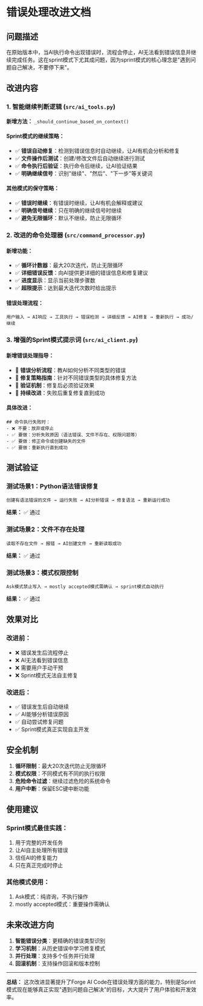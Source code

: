 # 错误处理改进文档

## 问题描述

在原始版本中，当AI执行命令出现错误时，流程会停止，AI无法看到错误信息并继续完成任务。这在sprint模式下尤其成问题，因为sprint模式的核心理念是"遇到问题自己解决，不要停下来"。

## 改进内容

### 1. 智能继续判断逻辑 (`src/ai_tools.py`)

**新增方法：** `_should_continue_based_on_context()`

#### Sprint模式的继续策略：
- ✅ **错误自动修复**：检测到错误信息时自动继续，让AI有机会分析和修复
- ✅ **文件操作后测试**：创建/修改文件后自动继续进行测试
- ✅ **命令执行后验证**：执行命令后继续，让AI验证结果
- ✅ **明确继续信号**：识别"继续"、"然后"、"下一步"等关键词

#### 其他模式的保守策略：
- ✅ **错误时继续**：有错误时继续，让AI有机会解释或建议
- ✅ **明确信号继续**：只在明确的继续信号时继续
- ✅ **避免无限循环**：默认不继续，防止无限循环

### 2. 改进的命令处理器 (`src/command_processor.py`)

#### 新增功能：
- ✅ **循环计数器**：最大20次迭代，防止无限循环
- ✅ **详细错误反馈**：向AI提供更详细的错误信息和修复建议
- ✅ **进度显示**：显示当前处理步骤数
- ✅ **超限提示**：达到最大迭代次数时给出提示

#### 错误处理流程：
```
用户输入 → AI响应 → 工具执行 → 错误检测 → 详细反馈 → AI修复 → 重新执行 → 成功/继续
```

### 3. 增强的Sprint模式提示词 (`src/ai_client.py`)

#### 新增错误处理指导：
- 🔧 **错误分析流程**：教AI如何分析不同类型的错误
- 🔧 **修复策略指南**：针对不同错误类型的具体修复方法
- 🔧 **验证机制**：修复后必须验证效果
- 🔧 **持续改进**：失败后重复修复直到成功

#### 具体改进：
```
## 命令执行失败时：
- ❌ 不要：放弃或停止
- ✅ 要做：分析失败原因（语法错误、文件不存在、权限问题等）
- ✅ 要做：修正命令或创建缺失的文件
- ✅ 要做：重新执行直到成功
```

## 测试验证

### 测试场景1：Python语法错误修复
```
创建有语法错误的文件 → 运行失败 → AI分析错误 → 修复语法 → 重新运行成功
```
**结果：** ✅ 通过

### 测试场景2：文件不存在处理
```
读取不存在文件 → 报错 → AI创建文件 → 重新读取成功
```
**结果：** ✅ 通过

### 测试场景3：模式权限控制
```
Ask模式禁止写入 → mostly accepted模式需确认 → sprint模式自动执行
```
**结果：** ✅ 通过

## 效果对比

### 改进前：
- ❌ 错误发生后流程停止
- ❌ AI无法看到错误信息
- ❌ 需要用户手动干预
- ❌ Sprint模式无法自主修复

### 改进后：
- ✅ 错误发生后自动继续
- ✅ AI能够分析错误原因
- ✅ 自动尝试修复问题
- ✅ Sprint模式真正实现自主开发

## 安全机制

1. **循环限制**：最大20次迭代防止无限循环
2. **模式权限**：不同模式有不同的执行权限
3. **危险命令过滤**：继续过滤危险的系统命令
4. **用户中断**：保留ESC键中断功能

## 使用建议

### Sprint模式最佳实践：
1. 用于完整的开发任务
2. 让AI自主处理所有错误
3. 信任AI的修复能力
4. 只在真正完成时停止

### 其他模式使用：
1. Ask模式：纯咨询，不执行操作
2. mostly accepted模式：重要操作需确认

## 未来改进方向

1. **智能错误分类**：更精确的错误类型识别
2. **学习机制**：从历史错误中学习修复模式
3. **并行处理**：支持多个任务并行处理
4. **回滚机制**：支持操作回滚和版本控制

---

**总结：** 这次改进显著提升了Forge AI Code在错误处理方面的能力，特别是Sprint模式现在能够真正实现"遇到问题自己解决"的目标，大大提升了用户体验和开发效率。
